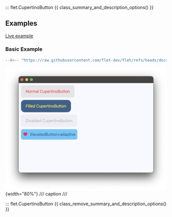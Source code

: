 ::: flet.CupertinoButton
{{ class_summary_and_description_options() }}

## Examples

[Live example](https://flet-controls-gallery.fly.dev/buttons/cupertinobutton)

### Basic Example

```python
--8<-- "https://raw.githubusercontent.com/flet-dev/flet/refs/heads/docs/sdk/python/examples/controls/cupertino-button/basic.py"
```

![basic](https://raw.githubusercontent.com/flet-dev/flet/docs/sdk/python/examples/controls/cupertino-button/media/basic.png){width="80%"}
/// caption
///

::: flet.CupertinoButton
{{ class_remove_summary_and_description_options() }}

